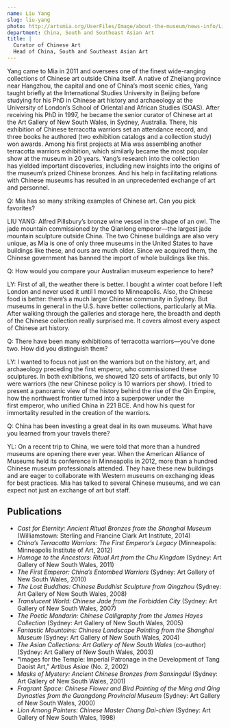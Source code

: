 ```yaml
---
name: Liu Yang
slug: liu-yang
photo: http://artsmia.org/UserFiles/Image/about-the-museum/news-info/LiuYang_lg.jpg
department: China, South and Southeast Asian Art
title: |
  Curator of Chinese Art
  Head of China, South and Southeast Asian Art
---
```


Yang came to Mia in 2011 and oversees one of the finest wide-ranging collections of Chinese art outside China itself. A native of Zhejiang province near Hangzhou, the capital and one of China’s most scenic cities, Yang taught briefly at the International Studies University in Beijing before studying for his PhD in Chinese art history and archaeology at the University of London’s School of Oriental and African Studies (SOAS). After receiving his PhD in 1997, he became the senior curator of Chinese art at the Art Gallery of New South Wales, in Sydney, Australia. There, his exhibition of Chinese terracotta warriors set an attendance record, and three books he authored (two exhibition catalogs and a collection study) won awards. Among his first projects at Mia was assembling another terracotta warriors exhibition, which similarly became the most popular show at the museum in 20 years. Yang’s research into the collection has yielded important discoveries, including new insights into the origins of the museum’s prized Chinese bronzes. And his help in facilitating relations with Chinese museums has resulted in an unprecedented exchange of art and personnel.

Q: Mia has so many striking examples of Chinese art. Can you pick favorites?

LIU YANG: Alfred Pillsbury’s bronze wine vessel in the shape of an owl. The jade mountain commissioned by the Qianlong emperor—the largest jade mountain sculpture outside China. The two Chinese buildings are also very unique, as Mia is one of only three museums in the United States to have buildings like these, and ours are much older. Since we acquired them, the Chinese government has banned the import of whole buildings like this.

Q: How would you compare your Australian museum experience to here?

LY: First of all, the weather there is better. I bought a winter coat before I left London and never used it until I moved to Minneapolis. Also, the Chinese food is better: there’s a much larger Chinese community in Sydney. But museums in general in the U.S. have better collections, particularly at Mia. After walking through the galleries and storage here, the breadth and depth of the Chinese collection really surprised me. It covers almost every aspect of Chinese art history.

Q: There have been many exhibitions of terracotta warriors—you’ve done two. How did you distinguish them?

LY: I wanted to focus not just on the warriors but on the history, art, and archaeology preceding the first emperor, who commissioned these sculptures. In both exhibitions, we showed 120 sets of artifacts, but only 10 were warriors (the new Chinese policy is 10 warriors per show). I tried to present a panoramic view of the history behind the rise of the Qin Empire, how the northwest frontier turned into a superpower under the first emperor, who unified China in 221 BCE. And how his quest for immortality resulted in the creation of the warriors.

Q: China has been investing a great deal in its own museums. What have you learned from your travels there?

YL: On a recent trip to China, we were told that more than a hundred museums are opening there ever year. When the American Alliance of Museums held its conference in Minneapolis in 2012, more than a hundred Chinese museum professionals attended. They have these new buildings and are eager to collaborate with Western museums on exchanging ideas for best practices. Mia has talked to several Chinese museums, and we can expect not just an exchange of art but staff.

## Publications

- <em>Cast for Eternity: Ancient Ritual Bronzes from the Shanghai Museum</em> (Williamstown: Sterling and Francine Clark Art Institute, 2014)
- <em>China’s Terracotta Warriors: The First Emperor’s Legacy</em> (Minneapolis: Minneapolis Institute of Art, 2012)
- <em>Homage to the Ancestors: Ritual Art from the Chu Kingdom</em> (Sydney: Art Gallery of New South Wales, 2011)
- <em>The First Emperor: China’s Entombed Warriors</em> (Sydney: Art Gallery of New South Wales, 2010)
- <em>The Lost Buddhas: Chinese Buddhist Sculpture from Qingzhou</em> (Sydney: Art Gallery of New South Wales, 2008)
- <em>Translucent World: Chinese Jade from the Forbidden City</em> (Sydney: Art Gallery of New South Wales, 2007)
- <em>The Poetic Mandarin: Chinese Calligraphy from the James Hayes Collection</em> (Sydney: Art Gallery of New South Wales, 2005)
- <em>Fantastic Mountains: Chinese Landscape Painting from the Shanghai Museum</em> (Sydney: Art Gallery of New South Wales, 2004)
- <em>The Asian Collections: Art Gallery of New South Wales</em> (co-author) (Sydney: Art Gallery of New South Wales, 2003)
- “Images for the Temple: Imperial Patronage in the Development of Tang Daoist Art,” <em>Artibus Asiae</em> (No. 2, 2002)
- <em>Masks of Mystery: Ancient Chinese Bronzes from Sanxingdui</em> (Sydney: Art Gallery of New South Wales, 2001)
- <em>Fragrant Space: Chinese Flower and Bird Painting of the Ming and Qing Dynasties from the Guangdong Provincial Museum</em> (Sydney: Art Gallery of New South Wales, 2000)
- <em>Lion Among Painters: Chinese Master Chang Dai-chien</em> (Sydney: Art Gallery of New South Wales, 1998)
